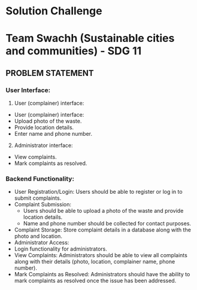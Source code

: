 # Solution Challenge
# Team Swachh (Sustainable cities and communities) - SDG 11
## PROBLEM STATEMENT


### User Interface:
1. User (complainer) interface:
- User (complainer) interface:
- Upload photo of the waste.
- Provide location details.
- Enter name and phone number.
  
2. Administrator interface:
- View complaints.
- Mark complaints as resolved.

### Backend Functionality:
- User Registration/Login: Users should be able to register or log in to submit complaints.
- Complaint Submission: 
  - Users should be able to upload a photo of the waste and provide location details.
  - Name and phone number should be collected for contact purposes.
- Complaint Storage: Store complaint details in a database along with the photo and location.
- Administrator Access:
 - Login functionality for administrators.
 - View Complaints: Administrators should be able to view all complaints along with their details (photo, location, complainer name, phone number).
 - Mark Complaints as Resolved: Administrators should have the ability to mark complaints as resolved once the issue has been addressed.



